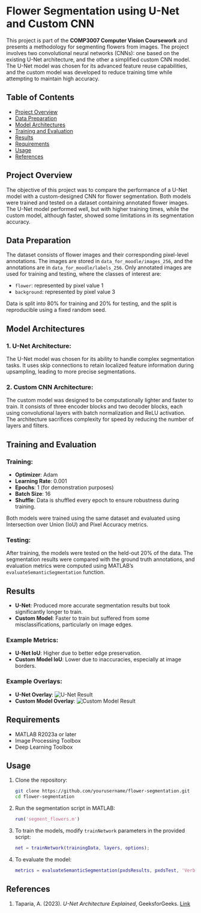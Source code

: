 
# Flower Segmentation using U-Net and Custom CNN

This project is part of the **COMP3007 Computer Vision Coursework** and presents a methodology for segmenting flowers from images. The project involves two convolutional neural networks (CNNs): one based on the existing U-Net architecture, and the other a simplified custom CNN model. The U-Net model was chosen for its advanced feature reuse capabilities, and the custom model was developed to reduce training time while attempting to maintain high accuracy.

## Table of Contents
- [Project Overview](#project-overview)
- [Data Preparation](#data-preparation)
- [Model Architectures](#model-architectures)
- [Training and Evaluation](#training-and-evaluation)
- [Results](#results)
- [Requirements](#requirements)
- [Usage](#usage)
- [References](#references)

## Project Overview

The objective of this project was to compare the performance of a U-Net model with a custom-designed CNN for flower segmentation. Both models were trained and tested on a dataset containing annotated flower images. The U-Net model performed well, but with higher training times, while the custom model, although faster, showed some limitations in its segmentation accuracy.

## Data Preparation

The dataset consists of flower images and their corresponding pixel-level annotations. The images are stored in `data_for_moodle/images_256`, and the annotations are in `data_for_moodle/labels_256`. Only annotated images are used for training and testing, where the classes of interest are:
- `flower`: represented by pixel value 1
- `background`: represented by pixel value 3

Data is split into 80% for training and 20% for testing, and the split is reproducible using a fixed random seed.

## Model Architectures

### 1. **U-Net Architecture**:
The U-Net model was chosen for its ability to handle complex segmentation tasks. It uses skip connections to retain localized feature information during upsampling, leading to more precise segmentations.

### 2. **Custom CNN Architecture**:
The custom model was designed to be computationally lighter and faster to train. It consists of three encoder blocks and two decoder blocks, each using convolutional layers with batch normalization and ReLU activation. The architecture sacrifices complexity for speed by reducing the number of layers and filters.

## Training and Evaluation

### Training:
- **Optimizer**: Adam
- **Learning Rate**: 0.001
- **Epochs**: 1 (for demonstration purposes)
- **Batch Size**: 16
- **Shuffle**: Data is shuffled every epoch to ensure robustness during training.

Both models were trained using the same dataset and evaluated using Intersection over Union (IoU) and Pixel Accuracy metrics.

### Testing:
After training, the models were tested on the held-out 20% of the data. The segmentation results were compared with the ground truth annotations, and evaluation metrics were computed using MATLAB’s `evaluateSemanticSegmentation` function.

## Results

- **U-Net**: Produced more accurate segmentation results but took significantly longer to train.
- **Custom Model**: Faster to train but suffered from some misclassifications, particularly on image edges.

### Example Metrics:
- **U-Net IoU**: Higher due to better edge preservation.
- **Custom Model IoU**: Lower due to inaccuracies, especially at image borders.

### Example Overlays:
- **U-Net Overlay**:
    ![U-Net Result](images/unet_overlay.png)
- **Custom Model Overlay**:
    ![Custom Model Result](images/custom_overlay.png)

## Requirements

- MATLAB R2023a or later
- Image Processing Toolbox
- Deep Learning Toolbox

## Usage

1. Clone the repository:
   ```bash
   git clone https://github.com/yourusername/flower-segmentation.git
   cd flower-segmentation
   ```

2. Run the segmentation script in MATLAB:
   ```matlab
   run('segment_flowers.m')
   ```

3. To train the models, modify `trainNetwork` parameters in the provided script:
   ```matlab
   net = trainNetwork(trainingData, layers, options);
   ```

4. To evaluate the model:
   ```matlab
   metrics = evaluateSemanticSegmentation(pxdsResults, pxdsTest, 'Verbose', true);
   ```

## References

1. Taparia, A. (2023). *U-Net Architecture Explained*, GeeksforGeeks. [Link](https://www.geeksforgeeks.org/u-net-architecture-explained/)
